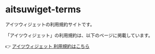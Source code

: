 # aitsuwiget-terms
アイツウィジェットの利用規約サイトです。

「アイツウィジェット」の利用規約は、以下のページに掲載しています。

👉 [アイツウィジェット 利用規約はこちら](https://sa-san10.github.io/aitsuwiget-terms/terms)
